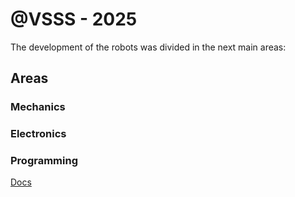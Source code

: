 # @VSSS - 2025

The development of the robots was divided in the next main areas:

## Areas

### Mechanics

### Electronics

### Programming

[Docs](Programming/index.md)

